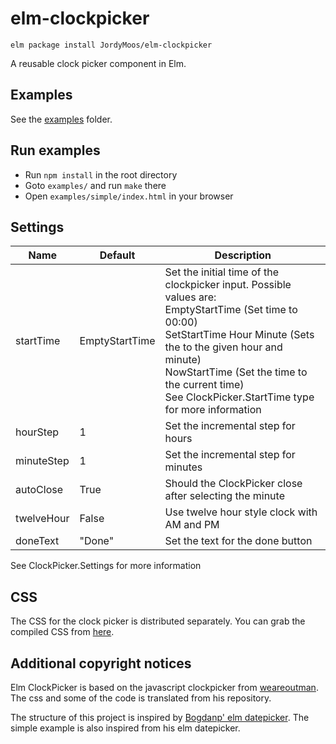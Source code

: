 # elm-clockpicker

``` shell
elm package install JordyMoos/elm-clockpicker
```

A reusable clock picker component in Elm.


## Examples

See the [examples][examples] folder.

[examples]: https://github.com/JordyMoos/elm-clockpicker/tree/master/examples


## Run examples

- Run `npm install` in the root directory
- Goto `examples/` and run `make` there
- Open `examples/simple/index.html` in your browser


## Settings

| Name | Default | Description |
| ---- | ------- | ----------- |
| startTime | EmptyStartTime | Set the initial time of the clockpicker input. Possible values are:<br>EmptyStartTime (Set time to 00:00)<br>SetStartTime Hour Minute (Sets the to the given hour and minute)<br>NowStartTime (Set the time to the current time)<br>See ClockPicker.StartTime type for more information |
| hourStep | 1 | Set the incremental step for hours |
| minuteStep | 1 | Set the incremental step for minutes |
| autoClose | True | Should the ClockPicker close after selecting the minute |
| twelveHour | False | Use twelve hour style clock with AM and PM |
| doneText | "Done" | Set the text for the done button |

See ClockPicker.Settings for more information


## CSS

The CSS for the clock picker is distributed separately.  You can grab
the compiled CSS from [here][compiled].

[compiled]: https://github.com/JordyMoos/elm-clockpicker/blob/master/css/elm-clockpicker.css


## Additional copyright notices

Elm ClockPicker is based on the javascript clockpicker from  [weareoutman][weareoutman].
The css and some of the code is translated from his repository.

The structure of this project is inspired by [Bogdanp' elm datepicker][Bogdanp].
The simple example is also inspired from his elm datepicker.

[weareoutman]: https://github.com/weareoutman/clockpicker
[Bogdanp]: https://github.com/Bogdanp/elm-datepicker
